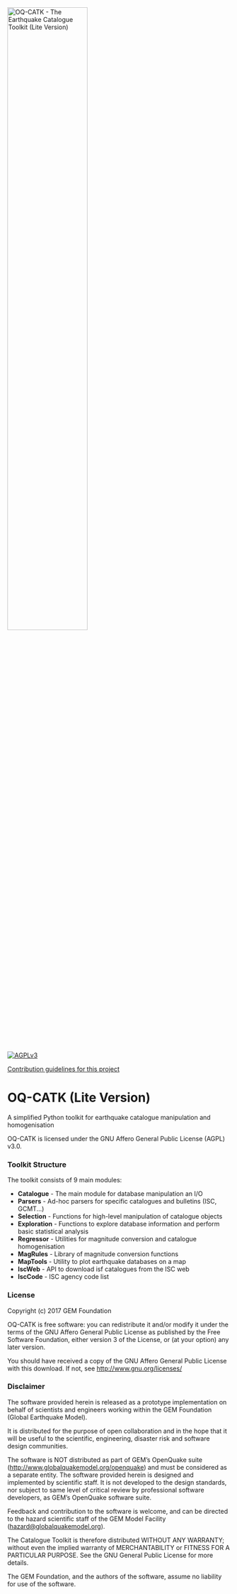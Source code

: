 <img alt="OQ-CATK - The Earthquake Catalogue Toolkit (Lite Version)" class="right" style="width: 60%" src="https://raw.githubusercontent.com/klunk386/CatalogueTool-Lite/master/Logo/OQ-CATK-Logo.png" />

[![AGPLv3](https://www.gnu.org/graphics/agplv3-88x31.png)](https://www.gnu.org/licenses/agpl.html)

[Contribution guidelines for this project](Logo/OQ-CATK-Logo.png)

# OQ-CATK (Lite Version)

A simplified Python toolkit for earthquake catalogue manipulation and homogenisation

OQ-CATK is licensed under the GNU Affero General Public License (AGPL) v3.0.

### Toolkit Structure

The toolkit consists of 9 main modules:
  * **Catalogue** - The main module for database manipulation an I/O
  * **Parsers** - Ad-hoc parsers for specific catalogues and bulletins (ISC, GCMT...)
  * **Selection** - Functions for high-level manipulation of catalogue objects
  * **Exploration** - Functions to explore database information and perform basic statistical analysis
  * **Regressor** - Utilities for magnitude conversion and catalogue homogenisation
  * **MagRules** - Library of magnitude conversion functions
  * **MapTools** - Utility to plot earthquake databases on a map
  * **IscWeb** - API to download isf catalogues from the ISC web
  * **IscCode** - ISC agency code list

### License

Copyright (c) 2017 GEM Foundation

OQ-CATK is free software: you can redistribute it and/or modify it under the terms of the GNU Affero General Public License as published by the Free Software Foundation, either version 3 of the License, or (at your option) any later version.

You should have received a copy of the GNU Affero General Public License with this download. If not, see <http://www.gnu.org/licenses/>

### Disclaimer

The software provided herein is released as a prototype implementation on behalf of scientists and engineers working within the GEM Foundation (Global Earthquake Model).

It is distributed for the purpose of open collaboration and in the hope that it will be useful to the scientific, engineering, disaster risk and software design communities.

The software is NOT distributed as part of GEM’s OpenQuake suite (http://www.globalquakemodel.org/openquake) and must be considered as a separate entity. The software provided herein is designed and implemented by scientific staff. It is not developed to the design standards, nor subject to same level of critical review by professional software developers, as GEM’s OpenQuake software suite.

Feedback and contribution to the software is welcome, and can be directed to the hazard scientific staff of the GEM Model Facility (hazard@globalquakemodel.org).

The Catalogue Toolkit is therefore distributed WITHOUT ANY WARRANTY; without even the implied warranty of MERCHANTABILITY or FITNESS FOR A PARTICULAR PURPOSE. See the GNU General Public License for more details.

The GEM Foundation, and the authors of the software, assume no liability for use of the software.
